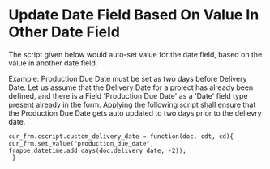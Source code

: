 
# Update Date Field Based On Value In Other Date Field


The script given below would auto-set value for the date field, based on the value in another date field.


Example: Production Due Date must be set as two days before Delivery Date. Let us assume that the Delivery Date for a project has already been defined, and there is a Field 'Production Due Date' as a 'Date' field type present already in the form. Applying the following script shall ensure that the Production Due Date gets auto updated to two days prior to the delievry date.



```
cur_frm.cscript.custom_delivery_date = function(doc, cdt, cd){
cur_frm.set_value("production_due_date", frappe.datetime.add_days(doc.delivery_date, -2));
 }

```

